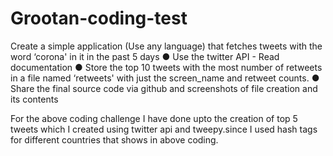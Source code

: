 # Grootan-coding-test
Create a simple application (Use any language) that fetches tweets
with the word ‘corona' in it in the past 5 days
● Use the twitter API - Read documentation
● Store the top 10 tweets with the most number of retweets in a file
named ‘retweets' with just the screen_name and retweet counts.
● Share the final source code via github and screenshots of file creation
and its contents

For the above coding challenge I have done upto the creation of top 5 tweets which I created using twitter api and tweepy.since I used hash tags for different countries that shows in above coding.
